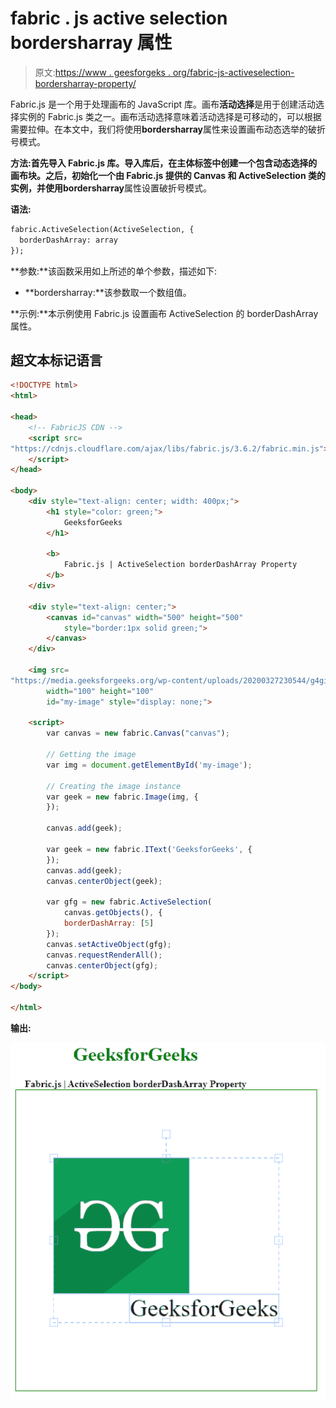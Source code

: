 # fabric . js active selection bordersharray 属性

> 原文:[https://www . geesforgeks . org/fabric-js-activeselection-bordersharray-property/](https://www.geeksforgeeks.org/fabric-js-activeselection-borderdasharray-property/)

Fabric.js 是一个用于处理画布的 JavaScript 库。画布**活动选择**是用于创建活动选择实例的 Fabric.js 类之一。画布活动选择意味着活动选择是可移动的，可以根据需要拉伸。在本文中，我们将使用**bordersharray**属性来设置画布动态选举的破折号模式。

**方法:**首先导入 Fabric.js 库。导入库后，在主体标签中创建一个包含动态选择的画布块。之后，初始化一个由 Fabric.js 提供的 Canvas 和 ActiveSelection 类的实例，并使用**bordersharray**属性设置破折号模式。

**语法:**

```html
fabric.ActiveSelection(ActiveSelection, {
  borderDashArray: array
});
```

**参数:**该函数采用如上所述的单个参数，描述如下:

*   **bordersharray:**该参数取一个数组值。

**示例:**本示例使用 Fabric.js 设置画布 ActiveSelection 的 borderDashArray 属性。

## 超文本标记语言

```html
<!DOCTYPE html>
<html>

<head>
    <!-- FabricJS CDN -->
    <script src=
"https://cdnjs.cloudflare.com/ajax/libs/fabric.js/3.6.2/fabric.min.js">
    </script>
</head>

<body>
    <div style="text-align: center; width: 400px;">
        <h1 style="color: green;">
            GeeksforGeeks
        </h1>

        <b>
            Fabric.js | ActiveSelection borderDashArray Property
        </b>
    </div>

    <div style="text-align: center;">
        <canvas id="canvas" width="500" height="500"
            style="border:1px solid green;">
        </canvas>
    </div>

    <img src=
"https://media.geeksforgeeks.org/wp-content/uploads/20200327230544/g4gicon.png"
        width="100" height="100"
        id="my-image" style="display: none;">

    <script>
        var canvas = new fabric.Canvas("canvas");

        // Getting the image 
        var img = document.getElementById('my-image');

        // Creating the image instance 
        var geek = new fabric.Image(img, {
        });

        canvas.add(geek);

        var geek = new fabric.IText('GeeksforGeeks', {
        });
        canvas.add(geek);
        canvas.centerObject(geek);

        var gfg = new fabric.ActiveSelection(
            canvas.getObjects(), {
            borderDashArray: [5]
        });
        canvas.setActiveObject(gfg);
        canvas.requestRenderAll();
        canvas.centerObject(gfg);
    </script>
</body>

</html>
```

**输出:**

![](img/6df3ece02f6583426a3cba3da118cdc3.png)